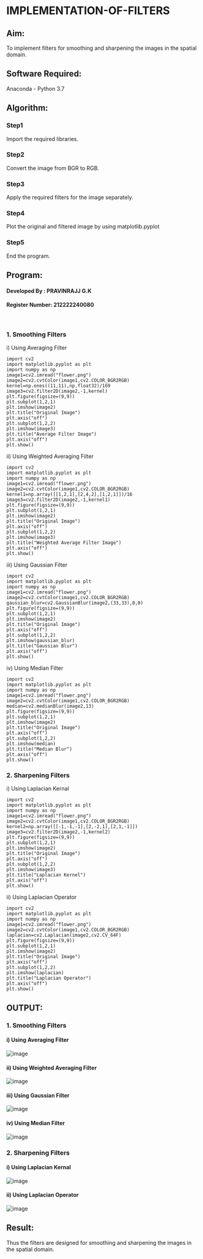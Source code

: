 # IMPLEMENTATION-OF-FILTERS
## Aim:
To implement filters for smoothing and sharpening the images in the spatial domain.

## Software Required:
Anaconda - Python 3.7

## Algorithm:
### Step1
Import the required libraries.

### Step2
Convert the image from BGR to RGB.

### Step3
Apply the required filters for the image separately.

### Step4
Plot the original and filtered image by using matplotlib.pyplot

### Step5
End the program.


## Program:
#### Developed By   : PRAVINRAJJ G.K
#### Register Number: 212222240080
</br>

### 1. Smoothing Filters

i) Using Averaging Filter
```
import cv2
import matplotlib.pyplot as plt
import numpy as np
image1=cv2.imread("flower.png")
image2=cv2.cvtColor(image1,cv2.COLOR_BGR2RGB)
kernel=np.ones((11,11),np.float32)/169
image3=cv2.filter2D(image2,-1,kernel)
plt.figure(figsize=(9,9))
plt.subplot(1,2,1)
plt.imshow(image2)
plt.title("Original Image")
plt.axis("off")
plt.subplot(1,2,2)
plt.imshow(image3)
plt.title("Average Filter Image")
plt.axis("off")
plt.show()
```
ii) Using Weighted Averaging Filter
```
import cv2
import matplotlib.pyplot as plt
import numpy as np
image1=cv2.imread("flower.png")
image2=cv2.cvtColor(image1,cv2.COLOR_BGR2RGB)
kernel1=np.array([[1,2,1],[2,4,2],[1,2,1]])/16
image3=cv2.filter2D(image2,-1,kernel1)
plt.figure(figsize=(9,9))
plt.subplot(1,2,1)
plt.imshow(image2)
plt.title("Original Image")
plt.axis("off")
plt.subplot(1,2,2)
plt.imshow(image3)
plt.title("Weighted Average Filter Image")
plt.axis("off")
plt.show()
```
iii) Using Gaussian Filter
```
import cv2
import matplotlib.pyplot as plt
import numpy as np
image1=cv2.imread("flower.png")
image2=cv2.cvtColor(image1,cv2.COLOR_BGR2RGB)
gaussian_blur=cv2.GaussianBlur(image2,(33,33),0,0)
plt.figure(figsize=(9,9))
plt.subplot(1,2,1)
plt.imshow(image2)
plt.title("Original Image")
plt.axis("off")
plt.subplot(1,2,2)
plt.imshow(gaussian_blur)
plt.title("Gaussian Blur")
plt.axis("off")
plt.show()
```

iv) Using Median Filter
```
import cv2
import matplotlib.pyplot as plt
import numpy as np
image1=cv2.imread("flower.png")
image2=cv2.cvtColor(image1,cv2.COLOR_BGR2RGB)
median=cv2.medianBlur(image2,13)
plt.figure(figsize=(9,9))
plt.subplot(1,2,1)
plt.imshow(image2)
plt.title("Original Image")
plt.axis("off")
plt.subplot(1,2,2)
plt.imshow(median)
plt.title("Median Blur")
plt.axis("off")
plt.show()
```

### 2. Sharpening Filters
i) Using Laplacian Kernal
```
import cv2
import matplotlib.pyplot as plt
import numpy as np
image1=cv2.imread("flower.png")
image2=cv2.cvtColor(image1,cv2.COLOR_BGR2RGB)
kernel2=np.array([[-1,-1,-1],[2,-2,1],[2,1,-1]])
image3=cv2.filter2D(image2,-1,kernel2)
plt.figure(figsize=(9,9))
plt.subplot(1,2,1)
plt.imshow(image2)
plt.title("Original Image")
plt.axis("off")
plt.subplot(1,2,2)
plt.imshow(image3)
plt.title("Laplacian Kernel")
plt.axis("off")
plt.show()
```
ii) Using Laplacian Operator
```
import cv2
import matplotlib.pyplot as plt
import numpy as np
image1=cv2.imread("flower.png")
image2=cv2.cvtColor(image1,cv2.COLOR_BGR2RGB)
laplacian=cv2.Laplacian(image2,cv2.CV_64F)
plt.figure(figsize=(9,9))
plt.subplot(1,2,1)
plt.imshow(image2)
plt.title("Original Image")
plt.axis("off")
plt.subplot(1,2,2)
plt.imshow(laplacian)
plt.title("Laplacian Operator")
plt.axis("off")
plt.show()
```

## OUTPUT:
### 1. Smoothing Filters

#### i) Using Averaging Filter
![image](https://github.com/Pravinrajj/Implementation-of-filter/assets/117917674/38f1801d-3a25-4250-bd72-d4ff4d9cf624)

#### ii) Using Weighted Averaging Filter
![image](https://github.com/Pravinrajj/Implementation-of-filter/assets/117917674/1cf9fe6f-fb98-472a-b99b-e575539a7601)

#### iii) Using Gaussian Filter
![image](https://github.com/Pravinrajj/Implementation-of-filter/assets/117917674/73bb141b-d94e-4644-acde-f28f47d26bcb)

#### iv) Using Median Filter
![image](https://github.com/Pravinrajj/Implementation-of-filter/assets/117917674/afacdacd-5d26-4fdc-ace9-7a0228c03fb8)

### 2. Sharpening Filters

#### i) Using Laplacian Kernal
![image](https://github.com/Pravinrajj/Implementation-of-filter/assets/117917674/0f55fae5-acc1-46ff-b407-b6122ad99ef9)

#### ii) Using Laplacian Operator
![image](https://github.com/Pravinrajj/Implementation-of-filter/assets/117917674/d30e8985-f508-426e-9040-372e717044e6)

## Result:
Thus the filters are designed for smoothing and sharpening the images in the spatial domain.
